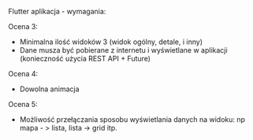 Flutter aplikacja - wymagania:

Ocena 3:
- Minimalna ilość widoków 3 (widok ogólny, detale, i inny)
- Dane musza być pobierane z internetu i wyświetlane w aplikacji (konieczność użycia REST API + Future)

Ocena 4:
- Dowolna animacja

Ocena 5:
- Możliwość przełączania sposobu wyświetlania danych na widoku: np mapa - > lista, lista -> grid itp.